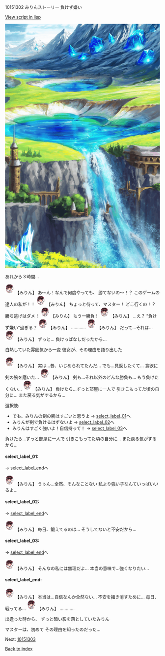10151302 みりんストーリー 負けず嫌い

[View script in lisp](../scripts/10151302.txt)

![highland.png](../images/backgrounds/highland.png)

あれから３時間…

<img src="../images/units/101511.png" alt="101511.png" height="34"/>
【みりん】
あ〜ん！なんで何度やっても、
勝てないの〜！？
このゲームの達人の私が！！

<img src="../images/units/101511.png" alt="101511.png" height="34"/>
【みりん】
ちょっと待って、マスター！
どこ行くの！？
勝ち逃げはダメ！

<img src="../images/units/101511.png" alt="101511.png" height="34"/>
【みりん】
もう一勝負！

<img src="../images/units/101511.png" alt="101511.png" height="34"/>
【みりん】
…え？
“負けず嫌い”過ぎる？

<img src="../images/units/101511.png" alt="101511.png" height="34"/>
【みりん】
…………

<img src="../images/units/101511.png" alt="101511.png" height="34"/>
【みりん】
だって…それは…

<img src="../images/units/101511.png" alt="101511.png" height="34"/>
【みりん】
ずっと…
負けっぱなしだったから…

白熱していた雰囲気から一変
彼女が、その理由を語り出した

<img src="../images/units/101511.png" alt="101511.png" height="34"/>
【みりん】
実は…昔、いじめられてたんだ…
でも…見返したくて…
貪欲に剣の腕を磨いた…

<img src="../images/units/101511.png" alt="101511.png" height="34"/>
【みりん】
剣も…それ以外のどんな勝負も…
もう負けたくない…

<img src="../images/units/101511.png" alt="101511.png" height="34"/>
【みりん】
負けたら…ずっと部屋に一人で
引きこもってた頃の自分に…
また戻る気がするから…

選択肢:
- でも、みりんの剣の腕はすごいと思うよ → [select_label_01](#select_label_01)へ
- みりんが剣で負けるはずないよ → [select_label_02](#select_label_02)へ
- みりんはすごく強いよ！自信持って！ → [select_label_03](#select_label_03)へ

負けたら…ずっと部屋に一人で
引きこもってた頃の自分に…
また戻る気がするから…

#### select_label_01:
 → [select_label_end](#select_label_end)へ

<img src="../images/units/101511.png" alt="101511.png" height="34"/>
【みりん】
うぅん…全然、そんなことない
私より強い子なんていっぱいいるよ…

#### select_label_02:
 → [select_label_end](#select_label_end)へ

<img src="../images/units/101511.png" alt="101511.png" height="34"/>
【みりん】
毎日、鍛えてるのは…
そうしてないと不安だから…

#### select_label_03:
 → [select_label_end](#select_label_end)へ

<img src="../images/units/101511.png" alt="101511.png" height="34"/>
【みりん】
そんなの私には無理だよ…
本当の意味で…強くなりたい…

#### select_label_end:

<img src="../images/units/101511.png" alt="101511.png" height="34"/>
【みりん】
本当は…自信なんか全然ない…
不安を掻き消すために…
毎日、戦ってる…

<img src="../images/units/101511.png" alt="101511.png" height="34"/>
【みりん】
…………

出逢った時から、
ずっと暗い影を落としていたみりん

マスターは、初めて
その理由を知ったのだった…

Next: [10151303](10151303.md)

[Back to index](index.md)
